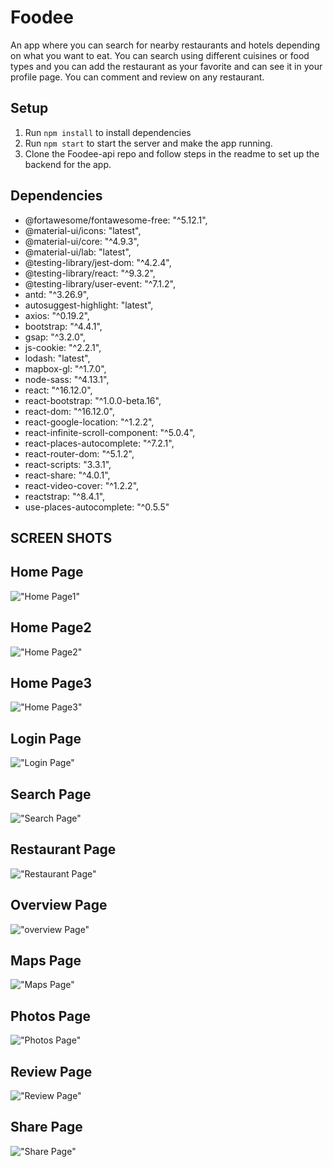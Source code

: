 # Foodee

An app where you can search for nearby restaurants and hotels depending on what you want to eat. You can search using different cuisines or food types and you can add the restaurant as your favorite and can see it in your profile page. You can comment and review on any restaurant.


## Setup

1. Run `npm install` to install dependencies
2. Run `npm start` to start the server and make the app running.
3. Clone the Foodee-api repo and follow steps in the readme to set up the backend for the app.


## Dependencies

*   @fortawesome/fontawesome-free: "^5.12.1",
*   @material-ui/icons: "latest",
*   @material-ui/core: "^4.9.3",
*   @material-ui/lab: "latest",
*   @testing-library/jest-dom: "^4.2.4",
*   @testing-library/react: "^9.3.2",
*   @testing-library/user-event: "^7.1.2",
*   antd: "^3.26.9",
*   autosuggest-highlight: "latest",
*   axios: "^0.19.2",
*   bootstrap: "^4.4.1",
*   gsap: "^3.2.0",
*   js-cookie: "^2.2.1",
*   lodash: "latest",
*   mapbox-gl: "^1.7.0",
*   node-sass: "^4.13.1",
*   react: "^16.12.0",
*   react-bootstrap: "^1.0.0-beta.16",
*   react-dom: "^16.12.0",
*   react-google-location: "^1.2.2",
*   react-infinite-scroll-component: "^5.0.4",
*   react-places-autocomplete: "^7.2.1",
*   react-router-dom: "^5.1.2",
*   react-scripts: "3.3.1",
*   react-share: "^4.0.1",
*   react-video-cover: "^1.2.2",
*   reactstrap: "^8.4.1",
*   use-places-autocomplete: "^0.5.5"

## SCREEN SHOTS

## Home Page
!["Home Page1"](https://github.com/prateek-diwedi/foodee/blob/master/data/Home%20Screen%201.png)

## Home Page2
!["Home Page2"](https://github.com/prateek-diwedi/foodee/blob/master/data/Home%20Screen%202.png)

## Home Page3
!["Home Page3"](https://github.com/prateek-diwedi/foodee/blob/master/data/Home%20Screen%203.png)

## Login Page
!["Login Page"](https://github.com/prateek-diwedi/foodee/blob/master/data/Login%20Page.png)

## Search Page
!["Search Page"](https://github.com/prateek-diwedi/foodee/blob/master/data/Search%20page.png)

## Restaurant Page
!["Restaurant Page"](https://github.com/prateek-diwedi/foodee/blob/master/data/Restaurant%20page.png)

## Overview Page
!["overview Page"](https://github.com/prateek-diwedi/foodee/blob/master/data/overview%20page.png)

## Maps Page
!["Maps Page"](https://github.com/prateek-diwedi/foodee/blob/master/data/maps%20page.png)

## Photos Page
!["Photos Page"](https://github.com/prateek-diwedi/foodee/blob/master/data/photos%20page.png)

## Review Page
!["Review Page"](https://github.com/prateek-diwedi/foodee/blob/master/data/reviews%20page.png)

## Share Page
!["Share Page"](https://github.com/prateek-diwedi/foodee/blob/master/data/share%20page.png)







